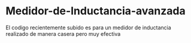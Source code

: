 # Medidor-de-Inductancia-avanzada
El codigo recientemente subido es para un medidor de inductancia realizado de manera casera pero muy efectiva
